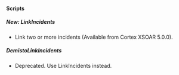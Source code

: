 
#### Scripts
##### New: LinkIncidents
- Link two or more incidents (Available from Cortex XSOAR 5.0.0).
##### DemistoLinkIncidents
- Deprecated. Use LinkIncidents instead.
